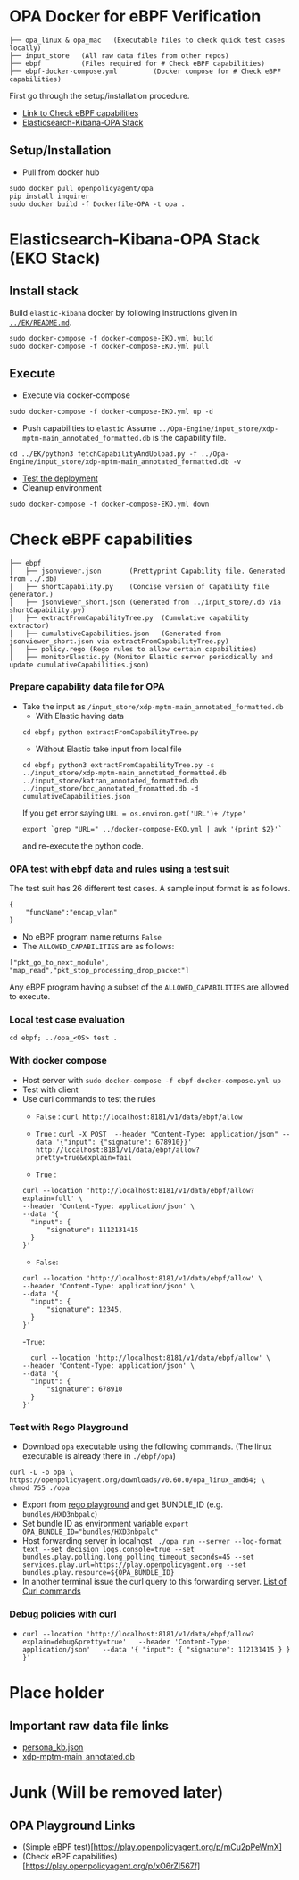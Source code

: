 # OPA Docker for eBPF Verification
```
├── opa_linux & opa_mac   (Executable files to check quick test cases locally)
├── input_store   (All raw data files from other repos)
├── ebpf          (Files required for # Check eBPF capabilities)
├── ebpf-docker-compose.yml         (Docker compose for # Check eBPF capabilities)

```
First go through the setup/installation procedure.
* [Link to Check eBPF capabilities](#third)
* [Elasticsearch-Kibana-OPA Stack](#fourth)


## Setup/Installation
* Pull from docker hub
```
sudo docker pull openpolicyagent/opa
pip install inquirer
sudo docker build -f Dockerfile-OPA -t opa .
```
# Elasticsearch-Kibana-OPA Stack (EKO Stack)
<a id="fourth"></a>
## Install stack
Build `elastic-kibana` docker by following instructions given in [`../EK/README.md`](https://github.com/eBPFDevSecTools/eBPFsentinel/blob/main/sentinel/EK/README.md).
```
sudo docker-compose -f docker-compose-EKO.yml build
sudo docker-compose -f docker-compose-EKO.yml pull
```
## Execute
* Execute via docker-compose
```
sudo docker-compose -f docker-compose-EKO.yml up -d
```
* Push capabilities to `elastic`
Assume `../Opa-Engine/input_store/xdp-mptm-main_annotated_formatted.db` is the capability file.
```
cd ../EK/python3 fetchCapabilityAndUpload.py -f ../Opa-Engine/input_store/xdp-mptm-main_annotated_formatted.db -v
```
* [Test the deployment](#test)
* Cleanup environment
```
sudo docker-compose -f docker-compose-EKO.yml down
```

# Check eBPF capabilities
<a id="third"></a>
```
├── ebpf
│   ├── jsonviewer.json       (Prettyprint Capability file. Generated from ../.db)
│   ├── shortCapability.py    (Concise version of Capability file generator.)
│   ├── jsonviewer_short.json (Generated from ../input_store/.db via shortCapability.py)
│   ├── extractFromCapabilityTree.py  (Cumulative capability extractor)
│   ├── cumulativeCapabilities.json   (Generated from jsonviewer_short.json via extractFromCapabilityTree.py)
│   ├── policy.rego (Rego rules to allow certain capabilities)
│   ├── monitorElastic.py (Monitor Elastic server periodically and update cumulativeCapabilities.json)
```
### Prepare capability data file for OPA
* Take the input as `/input_store/xdp-mptm-main_annotated_formatted.db`
  * With Elastic having data
  ```
  cd ebpf; python extractFromCapabilityTree.py
  ```
  * Without Elastic take input from local file
  ```
  cd ebpf; python3 extractFromCapabilityTree.py -s ../input_store/xdp-mptm-main_annotated_formatted.db ../input_store/katran_annotated_formatted.db ../input_store/bcc_annotated_fromatted.db -d cumulativeCapabilities.json
  ```
  If you get error saying `URL = os.environ.get('URL')+'/type'`
  ```
  export `grep "URL=" ../docker-compose-EKO.yml | awk '{print $2}'`
  ```
  and re-execute the python code.
### OPA test with ebpf data and rules using a test suit
The test suit has 26 different test cases. A sample input format is as follows.
```
{
    "funcName":"encap_vlan"
}
```
  * No eBPF program name returns `False`
  * The `ALLOWED_CAPABILITIES` are as follows:
  ```
  ["pkt_go_to_next_module", "map_read","pkt_stop_processing_drop_packet"]
  ```
  Any eBPF program having a subset of the `ALLOWED_CAPABILITIES` are allowed to execute.
### Local test case evaluation
  `cd ebpf; ../opa_<OS> test .`
### With docker compose
* Host server with `sudo docker-compose -f ebpf-docker-compose.yml up`
* Test with client <a id="test"></a>
* Use curl commands to test the rules <a id="curl-commands"></a> 
  - `False` : `curl http://localhost:8181/v1/data/ebpf/allow` 
  - `True`  : `curl -X POST  --header "Content-Type: application/json" --data '{"input": {"signature": 678910}}'   http://localhost:8181/v1/data/ebpf/allow?pretty=true&explain=fail`

  - `True` :
  ```
  curl --location 'http://localhost:8181/v1/data/ebpf/allow?explain=full' \
  --header 'Content-Type: application/json' \
  --data '{
    "input": {
        "signature": 1112131415
    }
  }'
  ```
  - `False`: 
  ```
  curl --location 'http://localhost:8181/v1/data/ebpf/allow' \
  --header 'Content-Type: application/json' \
  --data '{
    "input": {
        "signature": 12345,
    }
  }'
  ```
  -`True`:
  ```
    curl --location 'http://localhost:8181/v1/data/ebpf/allow' \
  --header 'Content-Type: application/json' \
  --data '{
    "input": {
        "signature": 678910
    }
  }'
  ```
### Test with Rego Playground <a id="test-online"></a>
* Download `opa` executable using the following commands. (The linux executable is already there in `./ebpf/opa`)
```
curl -L -o opa \
https://openpolicyagent.org/downloads/v0.60.0/opa_linux_amd64; \
chmod 755 ./opa
```
* Export from [rego playground](https://play.openpolicyagent.org/) and get BUNDLE_ID (e.g. `bundles/HXD3nbpalc`)
* Set bundle ID as environment variable `export OPA_BUNDLE_ID="bundles/HXD3nbpalc"`
* Host forwarding server in localhost
` ./opa run --server --log-format text --set decision_logs.console=true --set bundles.play.polling.long_polling_timeout_seconds=45 --set services.play.url=https://play.openpolicyagent.org --set bundles.play.resource=${OPA_BUNDLE_ID}`
* In another terminal issue the curl query to this forwarding server. [List of Curl commands](#curl-commands)

### Debug policies with curl
* `curl --location 'http://localhost:8181/v1/data/ebpf/allow?explain=debug&pretty=true'   --header 'Content-Type: application/json'   --data '{
    "input": {
        "signature": 112131415
      }
    }
  }'
`
# Place holder
## Important raw data file links
* [persona_kb.json](https://github.com/eBPFDevSecTools/ebpf-projects-annotations/blob/master/asset/persona_kb.json)
* [xdp-mptm-main_annotated.db](https://github.com/eBPFDevSecTools/ebpf-projects-annotations/blob/master/projects/mptm/xdp-mptm-main_annotated.db)



# Junk (Will be removed later)
## OPA Playground Links
* (Simple eBPF test)[https://play.openpolicyagent.org/p/mCu2pPeWmX]
* (Check eBPF capabilities)[https://play.openpolicyagent.org/p/xO6rZI567f]
